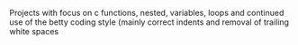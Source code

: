 Projects with focus on c functions, nested, variables, loops and continued use of the betty coding style (mainly correct indents and removal of trailing white spaces 

